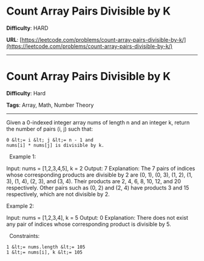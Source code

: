 # Count Array Pairs Divisible by K

**Difficulty**: HARD

**URL**: [https://leetcode.com/problems/count-array-pairs-divisible-by-k/](https://leetcode.com/problems/count-array-pairs-divisible-by-k/)

---

# Count Array Pairs Divisible by K

**Difficulty**: Hard

**Tags**: Array, Math, Number Theory

---

Given a 0-indexed integer array nums of length n and an integer k, return the number of pairs (i, j) such that:


	0 &lt;= i &lt; j &lt;= n - 1 and
	nums[i] * nums[j] is divisible by k.


&nbsp;
Example 1:


Input: nums = [1,2,3,4,5], k = 2
Output: 7
Explanation: 
The 7 pairs of indices whose corresponding products are divisible by 2 are
(0, 1), (0, 3), (1, 2), (1, 3), (1, 4), (2, 3), and (3, 4).
Their products are 2, 4, 6, 8, 10, 12, and 20 respectively.
Other pairs such as (0, 2) and (2, 4) have products 3 and 15 respectively, which are not divisible by 2.    


Example 2:


Input: nums = [1,2,3,4], k = 5
Output: 0
Explanation: There does not exist any pair of indices whose corresponding product is divisible by 5.


&nbsp;
Constraints:


	1 &lt;= nums.length &lt;= 105
	1 &lt;= nums[i], k &lt;= 105



